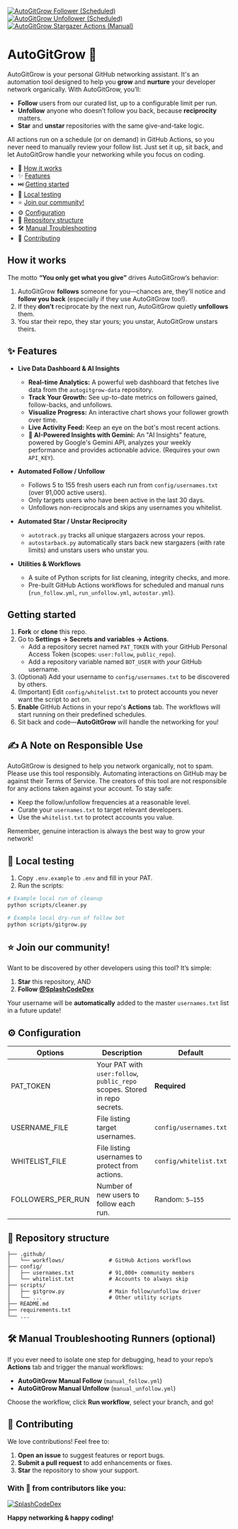 [![AutoGitGrow Follower (Scheduled)](https://github.com/SplashCodeDex/AutoGitGrow/actions/workflows/run_follow.yml/badge.svg)](https://github.com/SplashCodeDex/AutoGitGrow/actions/workflows/run_follow.yml)
[![AutoGitGrow Unfollower (Scheduled)](https://github.com/SplashCodeDex/AutoGitGrow/actions/workflows/run_unfollow.yml/badge.svg)](https://github.com/SplashCodeDex/AutoGitGrow/actions/workflows/run_unfollow.yml)
[![AutoGitGrow Stargazer Actions (Manual)](https://github.com/SplashCodeDex/AutoGitGrow/actions/workflows/stargazer_shoutouts.yml/badge.svg)](https://github.com/SplashCodeDex/AutoGitGrow/actions/workflows/stargazer_shoutouts.yml)

# AutoGitGrow 🚀

AutoGitGrow is your personal GitHub networking assistant. It's an automation tool designed to help you **grow** and **nurture** your developer network organically. With AutoGitGrow, you’ll:

* **Follow** users from our curated list, up to a configurable limit per run.
* **Unfollow** anyone who doesn’t follow you back, because **reciprocity** matters.
* **Star** and **unstar** repositories with the same give-and-take logic.

All actions run on a schedule (or on demand) in GitHub Actions, so you never need to manually review your follow list. Just set it up, sit back, and let AutoGitGrow handle your networking while you focus on coding.

- 🤔 [How it works](#how-it-works)
- ✨ [Features](#features)
- ⏭️ [Getting started](#getting-started)
- 🧪 [Local testing](#local-testing)
- ⭐ [Join our community!](#join-our-community)
- ⚙️ [Configuration](#configuration)
- 📁 [Repository structure](#repository-structure)
- 🛠️ [Manual Troubleshooting](#manual-troubleshooting-runners-optional)
- 🤝 [Contributing](#contributing)

## How it works

The motto **“You only get what you give”** drives AutoGitGrow’s behavior:

1. AutoGitGrow **follows** someone for you—chances are, they’ll notice and **follow you back** (especially if they use AutoGitGrow too!).
2. If they **don’t** reciprocate by the next run, AutoGitGrow quietly **unfollows** them.
3. You star their repo, they star yours; you unstar, AutoGitGrow unstars theirs.

## ✨ Features

- **Live Data Dashboard & AI Insights**
  - **Real-time Analytics:** A powerful web dashboard that fetches live data from the `autogitgrow-data` repository.
  - **Track Your Growth:** See up-to-date metrics on followers gained, follow-backs, and unfollows.
  - **Visualize Progress:** An interactive chart shows your follower growth over time.
  - **Live Activity Feed:** Keep an eye on the bot's most recent actions.
  - **🧠 AI-Powered Insights with Gemini:** An "AI Insights" feature, powered by Google's Gemini API, analyzes your weekly performance and provides actionable advice. (Requires your own `API_KEY`).

- **Automated Follow / Unfollow**
  - Follows 5 to 155 fresh users each run from `config/usernames.txt` (over 91,000 active users).
  - Only targets users who have been active in the last 30 days.
  - Unfollows non-reciprocals and skips any usernames you whitelist.

- **Automated Star / Unstar Reciprocity**
  - `autotrack.py` tracks all unique stargazers across your repos.
  - `autostarback.py` automatically stars back new stargazers (with rate limits) and unstars users who unstar you.

- **Utilities & Workflows**
  - A suite of Python scripts for list cleaning, integrity checks, and more.
  - Pre-built GitHub Actions workflows for scheduled and manual runs (`run_follow.yml`, `run_unfollow.yml`, `autostar.yml`).


## Getting started

1. **Fork** or **clone** this repo.
2. Go to **Settings → Secrets and variables → Actions**.
   - Add a repository secret named `PAT_TOKEN` with your GitHub Personal Access Token (scopes: `user:follow`, `public_repo`).
   - Add a repository variable named `BOT_USER` with _your_ GitHub username.
3. (Optional) Add your username to `config/usernames.txt` to be discovered by others.
4. (Important) Edit `config/whitelist.txt` to protect accounts you never want the script to act on.
5. **Enable** GitHub Actions in your repo's **Actions** tab. The workflows will start running on their predefined schedules.
7. Sit back and code—**AutoGitGrow** will handle the networking for you!

## ✍️ A Note on Responsible Use

AutoGitGrow is designed to help you network organically, not to spam. Please use this tool responsibly. Automating interactions on GitHub may be against their Terms of Service. The creators of this tool are not responsible for any actions taken against your account. To stay safe:

*   Keep the follow/unfollow frequencies at a reasonable level.
*   Curate your `usernames.txt` to target relevant developers.
*   Use the `whitelist.txt` to protect accounts you value.

Remember, genuine interaction is always the best way to grow your network!

## 🧪 Local testing

1. Copy `.env.example` to `.env` and fill in your PAT.
2. Run the scripts:
```bash
# Example local run of cleanup
python scripts/cleaner.py

# Example local dry-run of follow bot
python scripts/gitgrow.py
```

## ⭐ Join our community!

Want to be discovered by other developers using this tool? It’s simple:

1. **Star** this repository, AND
2. **Follow** **[@SplashCodeDex](https://github.com/SplashCodeDex)**

Your username will be **automatically** added to the master `usernames.txt` list in a future update!

## ⚙️ Configuration

| Options             | Description                                                | Default                |
| ------------------- | ---------------------------------------------------------- | ---------------------- |
| PAT\_TOKEN          | Your PAT with `user:follow`, `public_repo` scopes. Stored in repo secrets. | **Required**   |
| USERNAME\_FILE      | File listing target usernames.                             | `config/usernames.txt` |
| WHITELIST\_FILE     | File listing usernames to protect from actions.            | `config/whitelist.txt` |
| FOLLOWERS\_PER\_RUN | Number of new users to follow each run.                    | Random: `5–155`        | 

## 📁 Repository structure

```
├── .github/
│   └── workflows/              # GitHub Actions workflows
├── config/
│   ├── usernames.txt           # 91,000+ community members
│   └── whitelist.txt           # Accounts to always skip
├── scripts/
│   ├── gitgrow.py              # Main follow/unfollow driver
│   └── ...                     # Other utility scripts
├── README.md
├── requirements.txt
└── ...
```

## 🛠️ Manual Troubleshooting Runners (optional)

If you ever need to isolate one step for debugging, head to your repo’s **Actions** tab and trigger the manual workflows:

* **AutoGitGrow Manual Follow** (`manual_follow.yml`)
* **AutoGitGrow Manual Unfollow** (`manual_unfollow.yml`)

Choose the workflow, click **Run workflow**, select your branch, and go!

## 🤝 Contributing

We love contributions! Feel free to:

1. **Open an issue** to suggest features or report bugs.
2. **Submit a pull request** to add enhancements or fixes.
3. **Star** the repository to show your support.

### With 💛 from contributors like you:

<a href="https://github.com/SplashCodeDex"><img src="https://img.shields.io/badge/SplashCodeDex-000000?style=flat&logo=github&labelColor=0057ff&color=ffffff" alt="SplashCodeDex"></a>

**Happy networking & happy coding!**